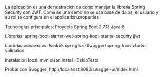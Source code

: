 

La aplicación es una demostracion de como manejar la libreria Spring Security con JWT.
Como es una demo no se usa base de datos, el usuario y su rol se configura en el applicarion.properties

Tecnologias principales:
Proyecto Spring Boot 2.7.18
Java 8

Librerias:
spring-boot-starter-web
spring-boot-starter-security
jjwt

Librerias adicionales:
lombok
springfox (Swagger)
spring-boot-starter-validation

Instalacion local:
mvn clean install -DskipTests

Probar con Swagger:
http://localhost:8080/swagger-ui/index.html
